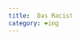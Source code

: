 ```yaml
---
title:  Das Racist
category: ❤ing
---
```


<div class="embed" data-url="http://soundcloud.com/dasracist/sets/mishka-presents-das-racist-shut-up-dude-mixtape"></div>

